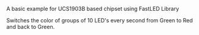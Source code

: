 A basic example for UCS1903B based chipset using FastLED Library

Switches the color of groups of 10 LED's every second from Green to Red and back to Green.
